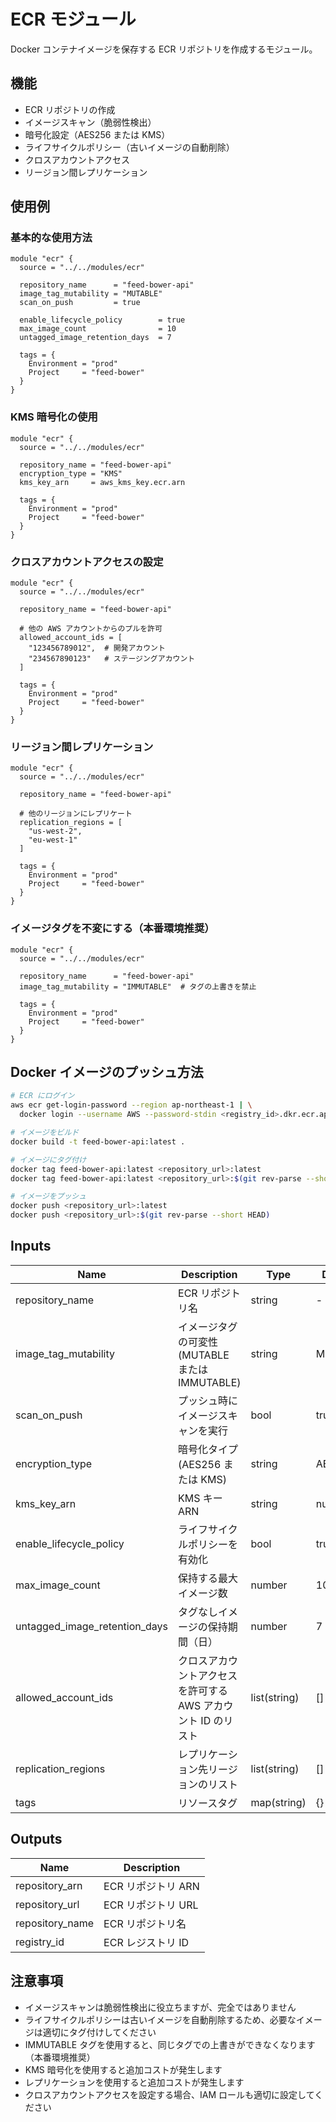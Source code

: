 # ECR モジュール

Docker コンテナイメージを保存する ECR リポジトリを作成するモジュール。

## 機能

- ECR リポジトリの作成
- イメージスキャン（脆弱性検出）
- 暗号化設定（AES256 または KMS）
- ライフサイクルポリシー（古いイメージの自動削除）
- クロスアカウントアクセス
- リージョン間レプリケーション

## 使用例

### 基本的な使用方法

```hcl
module "ecr" {
  source = "../../modules/ecr"

  repository_name      = "feed-bower-api"
  image_tag_mutability = "MUTABLE"
  scan_on_push         = true

  enable_lifecycle_policy        = true
  max_image_count                = 10
  untagged_image_retention_days  = 7

  tags = {
    Environment = "prod"
    Project     = "feed-bower"
  }
}
```

### KMS 暗号化の使用

```hcl
module "ecr" {
  source = "../../modules/ecr"

  repository_name = "feed-bower-api"
  encryption_type = "KMS"
  kms_key_arn     = aws_kms_key.ecr.arn

  tags = {
    Environment = "prod"
    Project     = "feed-bower"
  }
}
```

### クロスアカウントアクセスの設定

```hcl
module "ecr" {
  source = "../../modules/ecr"

  repository_name = "feed-bower-api"

  # 他の AWS アカウントからのプルを許可
  allowed_account_ids = [
    "123456789012",  # 開発アカウント
    "234567890123"   # ステージングアカウント
  ]

  tags = {
    Environment = "prod"
    Project     = "feed-bower"
  }
}
```

### リージョン間レプリケーション

```hcl
module "ecr" {
  source = "../../modules/ecr"

  repository_name = "feed-bower-api"

  # 他のリージョンにレプリケート
  replication_regions = [
    "us-west-2",
    "eu-west-1"
  ]

  tags = {
    Environment = "prod"
    Project     = "feed-bower"
  }
}
```

### イメージタグを不変にする（本番環境推奨）

```hcl
module "ecr" {
  source = "../../modules/ecr"

  repository_name      = "feed-bower-api"
  image_tag_mutability = "IMMUTABLE"  # タグの上書きを禁止

  tags = {
    Environment = "prod"
    Project     = "feed-bower"
  }
}
```

## Docker イメージのプッシュ方法

```bash
# ECR にログイン
aws ecr get-login-password --region ap-northeast-1 | \
  docker login --username AWS --password-stdin <registry_id>.dkr.ecr.ap-northeast-1.amazonaws.com

# イメージをビルド
docker build -t feed-bower-api:latest .

# イメージにタグ付け
docker tag feed-bower-api:latest <repository_url>:latest
docker tag feed-bower-api:latest <repository_url>:$(git rev-parse --short HEAD)

# イメージをプッシュ
docker push <repository_url>:latest
docker push <repository_url>:$(git rev-parse --short HEAD)
```

## Inputs

| Name | Description | Type | Default | Required |
|------|-------------|------|---------|----------|
| repository_name | ECR リポジトリ名 | string | - | yes |
| image_tag_mutability | イメージタグの可変性 (MUTABLE または IMMUTABLE) | string | MUTABLE | no |
| scan_on_push | プッシュ時にイメージスキャンを実行 | bool | true | no |
| encryption_type | 暗号化タイプ (AES256 または KMS) | string | AES256 | no |
| kms_key_arn | KMS キー ARN | string | null | no |
| enable_lifecycle_policy | ライフサイクルポリシーを有効化 | bool | true | no |
| max_image_count | 保持する最大イメージ数 | number | 10 | no |
| untagged_image_retention_days | タグなしイメージの保持期間（日） | number | 7 | no |
| allowed_account_ids | クロスアカウントアクセスを許可する AWS アカウント ID のリスト | list(string) | [] | no |
| replication_regions | レプリケーション先リージョンのリスト | list(string) | [] | no |
| tags | リソースタグ | map(string) | {} | no |

## Outputs

| Name | Description |
|------|-------------|
| repository_arn | ECR リポジトリ ARN |
| repository_url | ECR リポジトリ URL |
| repository_name | ECR リポジトリ名 |
| registry_id | ECR レジストリ ID |

## 注意事項

- イメージスキャンは脆弱性検出に役立ちますが、完全ではありません
- ライフサイクルポリシーは古いイメージを自動削除するため、必要なイメージは適切にタグ付けしてください
- IMMUTABLE タグを使用すると、同じタグでの上書きができなくなります（本番環境推奨）
- KMS 暗号化を使用すると追加コストが発生します
- レプリケーションを使用すると追加コストが発生します
- クロスアカウントアクセスを設定する場合、IAM ロールも適切に設定してください
